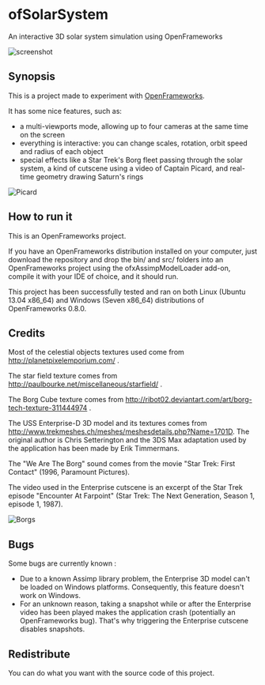 ofSolarSystem
=============

An interactive 3D solar system simulation using OpenFrameworks

![screenshot](https://github.com/Scylardor/ofSolarSystem/blob/master/bin/data/screen1.jpg?raw=true "Main screenshot")


Synopsis
--------

This is a project made to experiment with [OpenFrameworks](http://openframeworks.cc).

It has some nice features, such as:
  * a multi-viewports mode, allowing up to four cameras at the same time on the screen
  * everything is interactive: you can change scales, rotation, orbit speed and radius of each object
  * special effects like a Star Trek's Borg fleet passing through the solar system, a kind of cutscene using a video of Captain Picard, and real-time geometry drawing Saturn's rings

![Picard](https://github.com/Scylardor/ofSolarSystem/blob/master/bin/data/screen2.png?raw=true "Picard screenshot")

How to run it
-------------

This is an OpenFrameworks project.

If you have an OpenFrameworks distribution installed on your computer, just download the repository and drop the bin/ and src/ folders into an OpenFrameworks project using the ofxAssimpModelLoader add-on, compile it with your IDE of choice, and it should run.

This project has been successfully tested and ran on both Linux (Ubuntu 13.04 x86_64) and Windows (Seven x86_64) distributions of OpenFrameworks 0.8.0.

Credits
-------

Most of the celestial objects textures used come from http://planetpixelemporium.com/ .

The star field texture comes from http://paulbourke.net/miscellaneous/starfield/ .

The Borg Cube texture comes from http://ribot02.deviantart.com/art/borg-tech-texture-311444974 .

The USS Enterprise-D 3D model and its textures comes from http://www.trekmeshes.ch/meshes/meshesdetails.php?Name=1701D. The original author is Chris Setterington and the 3DS Max adaptation used by the application has been made by Erik Timmermans.

The "We Are The Borg" sound comes from the movie "Star Trek: First Contact" (1996, Paramount Pictures).

The video used in the Enterprise cutscene is an excerpt of the Star Trek episode "Encounter At Farpoint" (Star Trek: The Next Generation, Season 1, episode 1, 1987).

![Borgs](https://github.com/Scylardor/ofSolarSystem/blob/master/bin/data/borgs.jpg?raw=true "Borgs screenshot")

Bugs
----

Some bugs are currently known :
  * Due to a known Assimp library problem, the Enterprise 3D model can't be loaded on Windows platforms. Consequently, this feature doesn't work on Windows.
  * For an unknown reason, taking a snapshot while or after the Enterprise video has been played makes the application crash (potentially an OpenFrameworks bug). That's why triggering the Enterprise cutscene disables snapshots.


Redistribute
------------

You can do what you want with the source code of this project.
